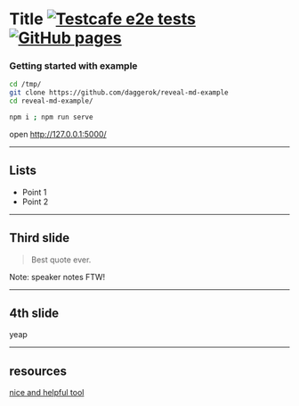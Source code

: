 # Title [![Testcafe e2e tests](https://github.com/daggerok/reveal-md-example/actions/workflows/testcafe-e2e-tests.yaml/badge.svg)](https://github.com/daggerok/reveal-md-example/actions/workflows/testcafe-e2e-tests.yaml) [![GitHub pages](https://github.com/daggerok/reveal-md-example/actions/workflows/github-pages.yaml/badge.svg)](https://github.com/daggerok/reveal-md-example/actions/workflows/github-pages.yaml)

<!--
[![Build Status](https://travis-ci.org/daggerok/reveal-md-example.svg?branch=master)](https://travis-ci.org/daggerok/reveal-md-example)
-->

### Getting started with example

```bash
cd /tmp/
git clone https://github.com/daggerok/reveal-md-example
cd reveal-md-example/

npm i ; npm run serve
```

open http://127.0.0.1:5000/

---

## Lists

* Point 1
* Point 2

---

## Third slide

> Best quote ever.

Note: speaker notes FTW!

---

## 4th slide

yeap

---

## resources

[nice and helpful tool](https://github.com/webpro/reveal-md)
